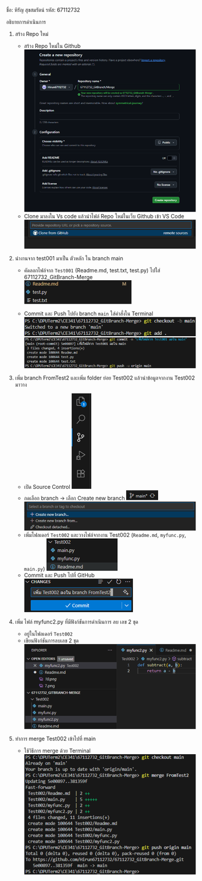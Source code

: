 ชื่อ: หิรัญ สุขสมรัตน์
รหัส: 67112732

อธิบายการดำเนินการ
1. สร้าง Repo ใหม่ 
    - สร้าง Repo ใหม่ใน Github
    ![alt text](1.png)
    - Clone มาลงใน Vs code แล้วนำไฟล์ Repo ใหม่ในเว็บ Github เข้า VS Code
    ![alt text](2.png)

2. นำงานจาก test001 มาเป็น ตัวหลัก ใน branch main
    - คัดลอกไฟล์จาก `Test001` (Readme.md, test.txt, test.py) ไปใส่ 67112732_GitBranch-Merge
    ![alt text](3.png)
    
    - Commit และ Push ไปยัง branch `main` ใส่คำสั่งใน Terminal
    ![alt text](4.png)![alt text](5.png)

3. เพิ่ม branch FromTest2  และเพิ่ม folder ย่อย Test002 แล้วนำข้อมูลจากงาน Test002 มาวาง
    - เปิด Source Control
    ![alt text](6.png)
    - กดเลือก branch → เลือก Create new branch ![alt text](7.png)
    ![alt text](8.png)
    - เพิ่มโฟลเดอร์ `Test002` และวางไฟล์จากงาน Test002 (`Readme.md`, `myfunc.py`, `main.py`)
    ![alt text](9.png)
    - Commit และ Push ไปที่ GitHub  
    ![alt text](10.png)

4. เพิ่ม ไฟล์ myfunc2.py  ที่มีฟังก์ชันการดำเนินการ ลบ เลข 2 ชุด
    - อยู่ในโฟลเดอร์ `Test002`
    - เขียนฟังก์ชันการลบเลข 2 ชุด
    ![alt text](11.png)

5. ทำการ merge Test002 เข้าไปที่ main
    - ใช้วิธีการ merge ด้วย Terminal
    ![alt text](12.png)